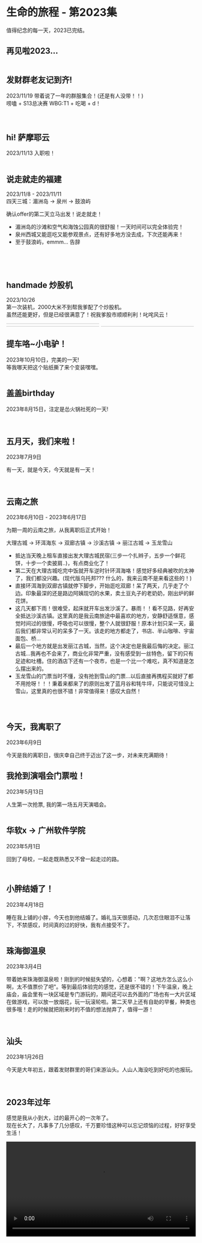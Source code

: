 # 生命的旅程 - 第2023集


值得纪念的每一天，2023已完结。

## 再见啦2023...
<img src="../assets/life/2023end.webp" alt="" />

## 发财群老友记到齐!

2023/11/19 带着说了一年的群服集合！(还是有人没带！！)<br>
唠嗑 + S13总决赛 WBG:T1 + 吃喝 + d！

<img src="../assets/life/party/1.webp" alt="" />
<img src="../assets/life/party/2.webp" alt="" style="margin-top: 5px"/>
<div style="display: grid; grid-template-columns: repeat(2, 49%); gap: 5px; align-items: center; margin-top: 5px">
  <img src="../assets/life/party/3.webp" alt="" />
  <img src="../assets/life/party/4.webp" alt="" />
</div>



## hi! 萨摩耶云

2023/11/13 入职啦！

<img src="../assets/life/company/smy.webp" alt="" />

## 说走就走的福建

2023/11/8 - 2023/11/11<br>
四天三城：湄洲岛 -> 泉州 -> 鼓浪屿  

确认offer的第二天立马出发！说走就走！<br>
- 湄洲岛的沙滩和空气和海蚀公园真的很舒服！一天时间可以完全体验完！<br>
- 泉州西城又能逛吃又能参观景点，还有好多地方没去成，下次还能再来！<br>
- 至于鼓浪屿，emmm... 告辞

<div style="display: grid; grid-template-columns: repeat(2, 49%); gap: 5px; align-items: center;">
  <img src="../assets/life/fujian/1.webp" alt="" />
  <img src="../assets/life/fujian/2.webp" alt="" />
  <img src="../assets/life/fujian/3.webp" alt="" />
  <img src="../assets/life/fujian/5.webp" alt="" />
  <img src="../assets/life/fujian/4.webp" alt="" />
  <img src="../assets/life/fujian/6.webp" alt="" />
  <img src="../assets/life/fujian/7.webp" alt="" />
  <img src="../assets/life/fujian/8.webp" alt="" />
  <img src="../assets/life/fujian/9.webp" alt="" />
  <img src="../assets/life/fujian/10.webp" alt="" />
  <img src="../assets/life/fujian/11.webp" alt="" />
  <img src="../assets/life/fujian/12.webp" alt="" />
  <img src="../assets/life/fujian/13.webp" alt="" />
  <img src="../assets/life/fujian/15.webp" alt="" />
  <img src="../assets/life/fujian/14.webp" alt="" />
  <img src="../assets/life/fujian/16.webp" alt="" />
  <img src="../assets/life/fujian/17.webp" alt="" />
  <img src="../assets/life/fujian/18.webp" alt="" />
  <img src="../assets/life/fujian/19.webp" alt="" />
  <img src="../assets/life/fujian/20.webp" alt="" />
</div>

## handmade 炒股机
2023/10/26<br>
第一次装机，2000大米不到帮我爹配了个炒股机。<br>
虽然还能更好，但是已经很满意了！祝我爹股市顺顺利利！叱咤风云！
<div style="display: grid; grid-template-columns: repeat(2, 49%); gap: 5px; align-items: center;">
  <img src="../assets/life/computer/2023102901.webp" alt="" style="border: 1px solid #ddd" />
  <img src="../assets/life/computer/2023102902.webp" alt="" />
  <img src="../assets/life/computer/2023102903.webp" alt="" style="border: 1px solid #ddd" />
  <img src="../assets/life/computer/2023102904.webp" alt="" style="border: 1px solid #ddd" />
</div>

## 提车咯~小电驴！
2023年10月10日，完美的一天!<br>
等我哪天把这个贴纸撕了来个变装嘿嘿。

<img src="../assets/life/20231010.webp" alt="" />


## 盖盖birthday
2023年8月15日，注定是怂火锅社死的一天!

<img src="../assets/life/2023gaibirthday/20230815.webp" alt="" />
<img src="../assets/life/2023gaibirthday/202308152.webp" alt="" />


## 五月天，我们来啦！
2023年7月9日

有一天，就是今天，今天就是有一天！<br>
<div style="display: grid; grid-template-columns: repeat(2, 49%); gap: 5px">
  <img src="../assets/life/wuyuetian/1.webp" alt="" />
  <img src="../assets/life/wuyuetian/2.webp" alt="" />
  <img src="../assets/life/wuyuetian/3.webp" alt="" />
  <img src="../assets/life/wuyuetian/4.webp" alt="" />
  <img src="../assets/life/wuyuetian/5.webp" alt="" />
  <img src="../assets/life/wuyuetian/6.webp" alt="" />
  <img src="../assets/life/wuyuetian/7.webp" alt="" />
  <img src="../assets/life/wuyuetian/8.webp" alt="" />
</div>



## 云南之旅
2023年6月10日 - 2023年6月17日

为期一周的云南之旅，从我离职后正式开始！

大理古城 -> 环洱海东 -> 双廊古镇 -> 沙溪古镇 -> 丽江古城 -> 玉龙雪山

- 抵达当天晚上租车直接出发大理古城民宿(三步一个扎辫子，五步一个鲜花饼，十步一个卖披肩..)，有点商业化了！
- 第二天在大理古城吃完中饭就开车逆时针环洱海咯！感觉好多经典被吹的太神了，我们都没兴趣。(现代版乌托邦??? 什么的，我来云南不是来看这些的！)
- 直接环洱海到双廊古镇就停下脚步，开始逛吃双廊！呆了两天，几乎走了个边。印象最深的还是路边阿姨现切的水果，卖土豆丸子的老奶奶，刚出炉的鲜花饼。
- 这几天都下雨！很难受，起床就开车出发沙溪了。暴雨！！看不见路，好再安全抵达沙溪古镇。这里真的是我云南旅途中最喜欢的地方，安静舒适惬意，感觉时间过的很慢，呼吸也可以很慢，整个人就很舒服！原本计划只呆一天，最后我们都非常认可的呆多了一天。该走的地方都走了，书店、半山咖啡、宇宙面包、桥...
- 最后一个地方就是出发丽江古城，当然，这个决定也是我最后悔的决定。丽江古城...我再也不会来了，商业化非常严重，没有感受到一丝特色，留下的只有足迹和吐槽。住的酒店下还有一个夜市，也是一个比一个难吃，真不知道是怎么摆出来的。
- 玉龙雪山的门票当时不懂，没有抢到雪山的门票...以后直接再携程买就好了都不用抢呀！！！秉着来都来了的原则出发了蓝月谷和牦牛坪，只能说可惜没上雪山，这里真的也很不错！非常值得来！感叹大自然！

<div style="display: grid; grid-template-columns: repeat(2, 49%); gap: 5px">
  <img src="../assets/life/yunnan/202306101.webp" alt="" />
  <img src="../assets/life/yunnan/202306102.webp" alt="" />
  <img src="../assets/life/yunnan/202306103.webp" alt="" />
  <img src="../assets/life/yunnan/202306105.webp" alt="" />
  <img src="../assets/life/yunnan/202306106.webp" alt="" />
  <img src="../assets/life/yunnan/202306108.webp" alt="" />
  <img src="../assets/life/yunnan/202306104.webp" alt="" />
  <img src="../assets/life/yunnan/202306107.webp" alt="" />
  <img src="../assets/life/yunnan/202306109.webp" alt="" />
  <img src="../assets/life/yunnan/2023061010.webp" alt="" />
  <img src="../assets/life/yunnan/2023061011.webp" alt="" />
  <img src="../assets/life/yunnan/2023061012.webp" alt="" />
</div>

## 今天，我离职了

2023年6月9日

今天是我的离职日，很庆幸自己终于迈出了这一步，对未来充满期待！


## 我抢到演唱会门票啦！
2023年5月13日

人生第一次抢票, 我的第一场五月天演唱会。

<img src="../assets/life/mayday.webp" alt="" />


## 华软x -> 广州软件学院
2023年5月1日

回到了母校，一起走既熟悉又不曾一起走过的路。

<div style="display: grid; grid-template-columns: repeat(2, 48%); gap: 5px">
  <img src="../assets/life/20230501.webp" alt="" />
  <img src="../assets/life/202305011.webp" alt="" />
  <img src="../assets/life/202305012.webp" alt="" />
  <img src="../assets/life/202305013.webp" alt="" />
  <img src="../assets/life/202305014.webp" alt="" />
  <img src="../assets/life/202305015.webp" alt="" />
</div>


## 小胖结婚了！
2023年4月18日

睡在我上铺的小胖，今天也到他结婚了。婚礼当天很感动，几次忍住眼泪不让落下，不禁感叹，时间真的过的好快，我有点接受不了。


<img src="../assets/life/20230418.webp" alt="" />


## 珠海御温泉
2023年3月4日

带着她来珠海御温泉啦！刚到的时候挺失望的，心想着："啊？这地方怎么这么小啊，太不值票价了吧"。等到最后体验完的感觉，还是很不错的！下午温泉，晚上庙会，庙会里有一块区域是专门游玩的，期间还可以去外面的广场也有一大片区域在做游戏，可以放一放烟花，玩一玩滚轮啦。第二天早上还有自助的早餐，种类也很多哦！走的时候就把刚来时的不值的想法抛弃了，值得一游！

<div style="display: grid; grid-template-columns: repeat(2, 48%); gap: 5px; align-items: center" >
  <img src="../assets/life/202303048.webp" alt="" />
  <img src="../assets/life/202303042.webp" alt="" />
  <img src="../assets/life/202303043.webp" alt="" />
  <img src="../assets/life/202303044.webp" alt="" />
  <img src="../assets/life/202303045.webp" alt="" />
  <img src="../assets/life/202303046.webp" alt="" />
  <img src="../assets/life/202303047.webp" alt="" />
  <img src="../assets/life/202303041.webp" alt="" />
</div>


## 汕头
2023年1月26日

今天是大年初五，跟着发财群里的哥们来游汕头。人山人海没吃到好吃的也报玩。

<img src="../assets/life/202301261.webp" alt="" />
<img src="../assets/life/202301262.webp" alt="" />
<img src="../assets/life/202301263.webp" alt="" />
<img src="../assets/life/202301264.webp" alt="" />


## 2023年过年

<!-- 右键视频，点击显示所有控件就可以播放视频了哦。 -->

感觉是我从小到大，过的最开心的一次年了。<br>
现在长大了，凡事多了几分感叹，千万要珍惜这种可以忘记烦恼的过程，好好享受生活！

<div style="width: 100%" >
  <video style="width: 100%" width="100%" controls src="http://43.139.113.7:81/media/happy.mp4" id="video-home" data-object-fit="" playsinline="" x5-playsinline="" webkit-playsinline="true" x5-video-player-type="h5" preload="auto"></video>
</div>
